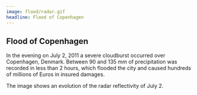 ```yaml
---
image: flood/radar.gif
headline: Flood of Copenhagen
---
```


## Flood of Copenhagen

In the evening on July 2, 2011 a severe cloudburst occurred over Copenhagen, Denmark. Between 90 and 135 mm of precipitation was recorded in less than 2 hours, which flooded the city and caused hundreds of millions of Euros in insured damages.

The image shows an evolution of the radar reflectivity of July 2.  